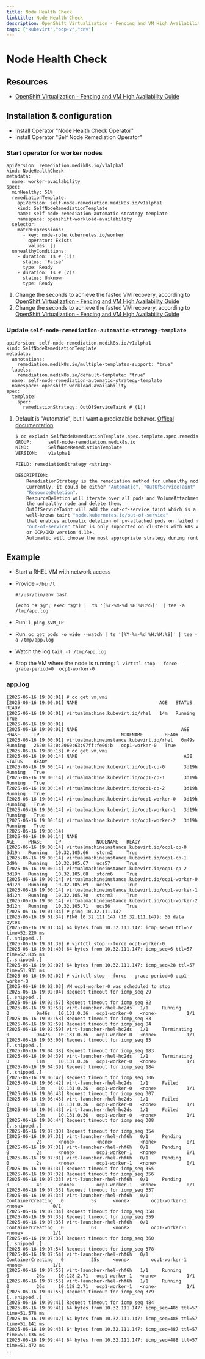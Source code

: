 ```yaml
---
title: Node Health Check
linktitle: Node Health Check
description: OpenShift Virtualization - Fencing and VM High Availability Guide
tags: ["kubevirt","ocp-v","cnv"]
---
```

# Node Health Check

## Resources

* [OpenShift Virtualization - Fencing and VM High Availability Guide](https://access.redhat.com/articles/7057929)

## Installation & configuration

* Install Operator "Node Health Check Operator"
* Install Operator "Self Node Remediation Operator"

### Start operator for worker nodes

``` { .yaml .annotate }
apiVersion: remediation.medik8s.io/v1alpha1
kind: NodeHealthCheck
metadata:
  name: worker-availability
spec:
  minHealthy: 51%
  remediationTemplate:
    apiVersion: self-node-remediation.medik8s.io/v1alpha1
    kind: SelfNodeRemediationTemplate
    name: self-node-remediation-automatic-strategy-template
    namespace: openshift-workload-availability
  selector:
    matchExpressions:
      - key: node-role.kubernetes.io/worker
        operator: Exists
        values: []
  unhealthyConditions:
    - duration: 1s # (1)!
      status: 'False'
      type: Ready
    - duration: 1s # (2)!
      status: Unknown
      type: Ready
```

1. Change the seconds to achieve the fasted VM recovery, according to [OpenShift Virtualization - Fencing and VM High Availability Guide](https://access.redhat.com/articles/7057929#test-results-9)
2. Change the seconds to achieve the fasted VM recovery, according to [OpenShift Virtualization - Fencing and VM High Availability Guide](https://access.redhat.com/articles/7057929#test-results-9)

### Update `self-node-remediation-automatic-strategy-template`

``` { .yaml .hl_lines="13" .annotate }
apiVersion: self-node-remediation.medik8s.io/v1alpha1
kind: SelfNodeRemediationTemplate
metadata:
  annotations:
    remediation.medik8s.io/multiple-templates-support: "true"
  labels:
    remediation.medik8s.io/default-template: "true"
  name: self-node-remediation-automatic-strategy-template
  namespace: openshift-workload-availability
spec:
  template:
    spec:
      remediationStrategy: OutOfServiceTaint # (1)!
```

1. Default is "Automatic", but I want a predictable behavor. [Offical documentation](https://docs.redhat.com/en/documentation/workload_availability_for_red_hat_openshift/23.2/html-single/remediation_fencing_and_maintenance/index#about-self-node-remediation-operator_self-node-remediation-operator-remediate-nodes)

    ```bash
    $ oc explain SelfNodeRemediationTemplate.spec.template.spec.remediationStrategy
    GROUP:      self-node-remediation.medik8s.io
    KIND:       SelfNodeRemediationTemplate
    VERSION:    v1alpha1

    FIELD: remediationStrategy <string>

    DESCRIPTION:
        RemediationStrategy is the remediation method for unhealthy nodes.
        Currently, it could be either "Automatic", "OutOfServiceTaint" or
        "ResourceDeletion".
        ResourceDeletion will iterate over all pods and VolumeAttachment related to
        the unhealthy node and delete them.
        OutOfServiceTaint will add the out-of-service taint which is a new
        well-known taint "node.kubernetes.io/out-of-service"
        that enables automatic deletion of pv-attached pods on failed nodes,
        "out-of-service" taint is only supported on clusters with k8s version 1.26+
        or OCP/OKD version 4.13+.
        Automatic will choose the most appropriate strategy during runtime.
    ```

## Example

* Start a RHEL VM with network access
* Provide `~/bin/l`

  ```shell
  #!/usr/bin/env bash

  (echo "# $@"; exec "$@") |  ts '[%Y-%m-%d %H:%M:%S]'  | tee -a /tmp/app.log
  ````

* Run: `l ping $VM_IP`
* Run: `oc get pods -o wide --watch | ts '[%Y-%m-%d %H:%M:%S]' | tee -a /tmp/app.log`
* Watch the log `tail -f /tmp/app.log`
* Stop the VM where the node is running: `l virtctl stop --force --grace-period=0  ocp1-worker-0`

### app.log

```log
[2025-06-16 19:00:01] # oc get vm,vmi
[2025-06-16 19:00:01] NAME                              AGE   STATUS    READY
[2025-06-16 19:00:01] virtualmachine.kubevirt.io/rhel   14m   Running   True
[2025-06-16 19:00:01]
[2025-06-16 19:00:01] NAME                                      AGE     PHASE     IP                              NODENAME        READY
[2025-06-16 19:00:01] virtualmachineinstance.kubevirt.io/rhel   6m49s   Running   2620:52:0:2060:63:97ff:fe00:b   ocp1-worker-0   True
[2025-06-16 19:00:13] # oc get vm,vmi
[2025-06-16 19:00:14] NAME                                       AGE     STATUS    READY
[2025-06-16 19:00:14] virtualmachine.kubevirt.io/ocp1-cp-0       3d19h   Running   True
[2025-06-16 19:00:14] virtualmachine.kubevirt.io/ocp1-cp-1       3d19h   Running   True
[2025-06-16 19:00:14] virtualmachine.kubevirt.io/ocp1-cp-2       3d19h   Running   True
[2025-06-16 19:00:14] virtualmachine.kubevirt.io/ocp1-worker-0   3d19h   Running   True
[2025-06-16 19:00:14] virtualmachine.kubevirt.io/ocp1-worker-1   3d19h   Running   True
[2025-06-16 19:00:14] virtualmachine.kubevirt.io/ocp1-worker-2   3d19h   Running   True
[2025-06-16 19:00:14]
[2025-06-16 19:00:14] NAME                                               AGE     PHASE     IP             NODENAME   READY
[2025-06-16 19:00:14] virtualmachineinstance.kubevirt.io/ocp1-cp-0       3d19h   Running   10.32.105.66   storm2     True
[2025-06-16 19:00:14] virtualmachineinstance.kubevirt.io/ocp1-cp-1       3d9h    Running   10.32.105.67   ucs57      True
[2025-06-16 19:00:14] virtualmachineinstance.kubevirt.io/ocp1-cp-2       3d19h   Running   10.32.105.68   storm6     True
[2025-06-16 19:00:14] virtualmachineinstance.kubevirt.io/ocp1-worker-0   3d12h   Running   10.32.105.69   ucs55      True
[2025-06-16 19:00:14] virtualmachineinstance.kubevirt.io/ocp1-worker-1   3d12h   Running   10.32.105.70   storm3     True
[2025-06-16 19:00:14] virtualmachineinstance.kubevirt.io/ocp1-worker-2   3d12h   Running   10.32.105.71   ucs56      True
[2025-06-16 19:01:34] # ping 10.32.111.147
[2025-06-16 19:01:34] PING 10.32.111.147 (10.32.111.147): 56 data bytes
[2025-06-16 19:01:34] 64 bytes from 10.32.111.147: icmp_seq=0 ttl=57 time=52.220 ms
[..snipped..]
[2025-06-16 19:01:39] # virtctl stop --force ocp1-worker-0
[2025-06-16 19:01:40] 64 bytes from 10.32.111.147: icmp_seq=6 ttl=57 time=52.835 ms
[..snipped..]
[2025-06-16 19:02:02] 64 bytes from 10.32.111.147: icmp_seq=28 ttl=57 time=51.931 ms
[2025-06-16 19:02:02] # virtctl stop --force --grace-period=0 ocp1-worker-0
[2025-06-16 19:02:03] VM ocp1-worker-0 was scheduled to stop
[2025-06-16 19:02:04] Request timeout for icmp_seq 29
[..snipped..]
[2025-06-16 19:02:57] Request timeout for icmp_seq 82
[2025-06-16 19:02:58] virt-launcher-rhel-hc2ds   1/1     Running             0          9m46s   10.131.0.36   ocp1-worker-0   <none>           1/1
[2025-06-16 19:02:58] Request timeout for icmp_seq 83
[2025-06-16 19:02:59] Request timeout for icmp_seq 84
[2025-06-16 19:02:59] virt-launcher-rhel-hc2ds   1/1     Terminating         0          9m47s   10.131.0.36   ocp1-worker-0   <none>           1/1
[2025-06-16 19:03:00] Request timeout for icmp_seq 85
[..snipped..]
[2025-06-16 19:04:38] Request timeout for icmp_seq 183
[2025-06-16 19:04:39] virt-launcher-rhel-hc2ds   1/1     Terminating         0          11m     10.131.0.36   ocp1-worker-0   <none>           1/1
[2025-06-16 19:04:39] Request timeout for icmp_seq 184
[..snipped..]
[2025-06-16 19:06:42] Request timeout for icmp_seq 306
[2025-06-16 19:06:42] virt-launcher-rhel-hc2ds   1/1     Failed              0          13m     10.131.0.36   ocp1-worker-0   <none>           1/1
[2025-06-16 19:06:43] Request timeout for icmp_seq 307
[2025-06-16 19:06:43] virt-launcher-rhel-hc2ds   1/1     Failed              0          13m     10.131.0.36   ocp1-worker-0   <none>           1/1
[2025-06-16 19:06:43] virt-launcher-rhel-hc2ds   1/1     Failed              0          13m     10.131.0.36   ocp1-worker-0   <none>           1/1
[2025-06-16 19:06:44] Request timeout for icmp_seq 308
[..snipped..]
[2025-06-16 19:07:30] Request timeout for icmp_seq 354
[2025-06-16 19:07:31] virt-launcher-rhel-rhf6h   0/1     Pending             0          2s      <none>        <none>          <none>           0/1
[2025-06-16 19:07:31] virt-launcher-rhel-rhf6h   0/1     Pending             0          2s      <none>        ocp1-worker-1   <none>           0/1
[2025-06-16 19:07:31] virt-launcher-rhel-rhf6h   0/1     Pending             0          2s      <none>        ocp1-worker-1   <none>           0/1
[2025-06-16 19:07:31] Request timeout for icmp_seq 355
[2025-06-16 19:07:32] Request timeout for icmp_seq 356
[2025-06-16 19:07:33] virt-launcher-rhel-rhf6h   0/1     Pending             0          4s      <none>        ocp1-worker-1   <none>           0/1
[2025-06-16 19:07:33] Request timeout for icmp_seq 357
[2025-06-16 19:07:34] virt-launcher-rhel-rhf6h   0/1     ContainerCreating   0          5s      <none>        ocp1-worker-1   <none>           0/1
[2025-06-16 19:07:34] Request timeout for icmp_seq 358
[2025-06-16 19:07:35] Request timeout for icmp_seq 359
[2025-06-16 19:07:35] virt-launcher-rhel-rhf6h   0/1     ContainerCreating   0          6s      <none>        ocp1-worker-1   <none>           1/1
[2025-06-16 19:07:36] Request timeout for icmp_seq 360
[..snipped..]
[2025-06-16 19:07:54] Request timeout for icmp_seq 378
[2025-06-16 19:07:54] virt-launcher-rhel-rhf6h   0/1     ContainerCreating   0          25s     <none>        ocp1-worker-1   <none>           1/1
[2025-06-16 19:07:55] virt-launcher-rhel-rhf6h   1/1     Running             0          26s     10.128.2.71   ocp1-worker-1   <none>           1/1
[2025-06-16 19:07:55] virt-launcher-rhel-rhf6h   1/1     Running             0          26s     10.128.2.71   ocp1-worker-1   <none>           1/1
[2025-06-16 19:07:55] Request timeout for icmp_seq 379
[..snipped..]
[2025-06-16 19:09:41] Request timeout for icmp_seq 484
[2025-06-16 19:09:41] 64 bytes from 10.32.111.147: icmp_seq=485 ttl=57 time=51.578 ms
[2025-06-16 19:09:42] 64 bytes from 10.32.111.147: icmp_seq=486 ttl=57 time=51.141 ms
[2025-06-16 19:09:43] 64 bytes from 10.32.111.147: icmp_seq=487 ttl=57 time=51.136 ms
[2025-06-16 19:09:44] 64 bytes from 10.32.111.147: icmp_seq=488 ttl=57 time=51.472 ms
..
```
